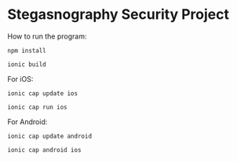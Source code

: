 # Stegasnography Security Project

How to run the program:
```
npm install

ionic build
```

For iOS:
```
ionic cap update ios

ionic cap run ios
```

For Android:
```
ionic cap update android

ionic cap android ios
```
